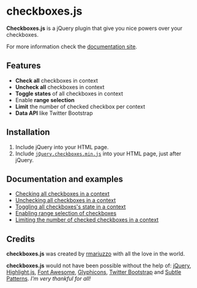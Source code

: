 checkboxes.js
=============

**Checkboxes.js** is a jQuery plugin that give you nice powers over your checkboxes.

For more information check the [documentation site](http://rmariuzzo.github.io/checkboxes.js).

Features
--------

 * **Check all** checkboxes in context
 * **Uncheck all** checkboxes in context
 * **Toggle states** of all checkboxes in context
 * Enable **range selection**
 * **Limit** the number of checked checkbox per context
 * **Data API** like Twitter Bootstrap

Installation
------------

 1. Include jQuery into your HTML page.
 2. Include [`jQuery.checkboxes.min.js`](build/jquery.checkboxes.min.js) into your HTML page, just after jQuery.

Documentation and examples
--------------------------

 * [Checking all checkboxes in a context](http://rmariuzzo.github.io/checkboxes.js/#checking-all-checkboxes)
 * [Unchecking all checkboxes in a context](http://rmariuzzo.github.io/checkboxes.js/#unchecking-all-checkboxes)
 * [Toggling all checkboxes's state in a context](http://rmariuzzo.github.io/checkboxes.js/#toggling-all-checkboxes)
 * [Enabling range selection of checkboxes](http://rmariuzzo.github.io/checkboxes.js/#range-selection-of-checkboxes)
 * [Limiting the number of checked checkboxes in a context](http://rmariuzzo.github.io/checkboxes.js/#limit-max-number-of-checked-checkboxes)

Credits
-------

**checkboxes.js** was created by [rmariuzzo](http://github.com/rmariuzzo) with all the love in the world.

**checkboxes.js** would not have been possible without the help of: [jQuery](http://jquery.com/), [Highlight.js](http://softwaremaniacs.org/soft/highlight/en/), [Font Awesome](http://fortawesome.github.io/Font-Awesome/), [Glyphicons](http://glyphicons.com/), [Twitter Bootstrap](http://twitter.github.io/bootstrap/) and [Subtle Patterns](http://subtlepatterns.com/). _I'm very thankful for all!_